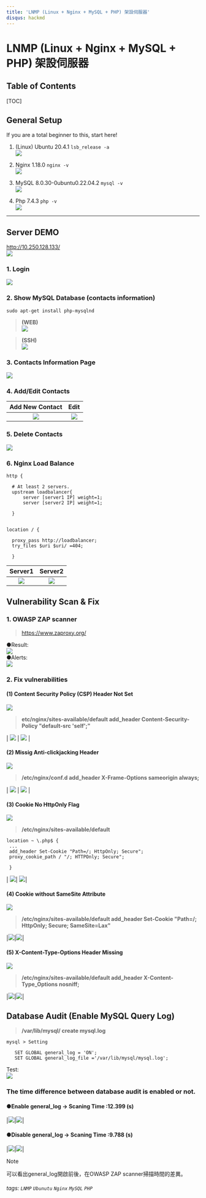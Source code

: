 ```yaml
---
title: 'LNMP (Linux + Nginx + MySQL + PHP) 架設伺服器'
disqus: hackmd
---
```


LNMP (Linux + Nginx + MySQL + PHP) 
架設伺服器
===

## Table of Contents

[TOC]

## General Setup

If you are a total beginner to this, start here!

1. (Linux) Ubuntu 20.4.1
 `lsb_release -a`\
 ![](https://hackmd.io/_uploads/H1oc4oEjh.png)
 
2. Nginx 1.18.0
`nginx -v`\
 ![](https://hackmd.io/_uploads/H1F3EoNo3.png)

4. MySQL 8.0.30-0ubuntu0.22.04.2
 `mysql -v`\
 ![](https://hackmd.io/_uploads/ry2RNi4sn.png)

5. Php 7.4.3
 `php -v`\
 ![](https://hackmd.io/_uploads/SJPEBjNsh.png)



---
## Server DEMO

http://10.250.128.133/ \
 ![](https://hackmd.io/_uploads/rkrKSs4o3.png)
### 1. Login
 ![](https://hackmd.io/_uploads/ryP_LoEi3.png)
 
### 2. Show MySQL Database (contacts information)
    sudo apt-get install php-mysqlnd
> **(WEB)**\
 ![](https://hackmd.io/_uploads/Hy9s8iVo2.png)

>**(SSH)**\
 ![](https://hackmd.io/_uploads/ry7CLjNo3.png)

### 3. Contacts Information Page
 ![](https://hackmd.io/_uploads/S17k_sVj3.png)

### 4. Add/Edit Contacts
 

|                Add New Contact                | Edit |
|:---------------------------------------------:|:----:|
| ![](https://hackmd.io/_uploads/SyUadj4ih.png) |   ![](https://hackmd.io/_uploads/Byj6_oVo3.png)   |

### 5. Delete Contacts
 ![](https://hackmd.io/_uploads/HJWftsEj3.png)

### 6. Nginx Load Balance

```gherkin=
http {

  # At least 2 servers.
  upstream loadbalancer{
      server [server1 IP] weight=1;
      server [server2 IP] weight=1;
  
  }
   
```

```gherkin=
location / {

  proxy_pass http://loadbalancer;
  try_files $uri $uri/ =404;
  
  }
```

| Server1 | Server2 |
|:----:|:----:|
|![](https://hackmd.io/_uploads/SyWH2jEo3.png)|![](https://hackmd.io/_uploads/S1Ww3iEs2.png)


Vulnerability Scan & Fix
---
### 1. OWASP ZAP scanner
 > https://www.zaproxy.org/

●Result:\
 ![](https://hackmd.io/_uploads/S1KUpsVin.png) \
●Alerts:\
 ![](https://hackmd.io/_uploads/rkRtTjVin.png)

### 2. Fix vulnerabilities
#### (1) Content Security Policy (CSP) Header Not Set
  ![](https://hackmd.io/_uploads/SJtll0Vjh.png)

> **etc/nginx/sites-available/default
>    add_header Content-Security-Policy "default-src 'self';"** 

| ![](https://hackmd.io/_uploads/B1TIZANsn.png)  | ![](https://hackmd.io/_uploads/HJsP-CEjh.png)  | 



####  (2) Missig Anti-clickjacking Header
  ![](https://hackmd.io/_uploads/H1lFzCEs2.png)

> **/etc/nginx/conf.d
>     add_header X-Frame-Options sameorigin always;**

| ![](https://hackmd.io/_uploads/S1TqzANs2.png) | ![](https://hackmd.io/_uploads/BkBiM0Eo3.png)  | 
 
####  (3) Cookie No HttpOnly Flag
 ![](https://hackmd.io/_uploads/ryj_QRNon.png)

> **/etc/nginx/sites-available/default**
 ```gherkin=
location ~ \.php$ {
  ...
  add_header Set-Cookie "Path=/; HttpOnly; Secure";
  proxy_cookie_path / "/; HTTPOnly; Secure";
  
  }
```
 | ![](https://hackmd.io/_uploads/BJHKE0Vs2.png)| ![](https://hackmd.io/_uploads/SJl5N0Ei2.png)|

 
####  (4) Cookie without SameSite Attribute
 ![](https://hackmd.io/_uploads/H1c3VRVih.png)

> **/etc/nginx/sites-available/default
>     add_header Set-Cookie "Path=/; HttpOnly; Secure; SameSite=Lax"**

 |![](https://hackmd.io/_uploads/B1KrHAVs3.png)|![](https://hackmd.io/_uploads/HJHLSAVi3.png)|

####  (5) X-Content-Type-Options Header Missing
 ![](https://hackmd.io/_uploads/B1cQURVin.png)

> **/etc/nginx/sites-available/default
>     add_header X-Content-Type_Options nosniff;**

 |![](https://hackmd.io/_uploads/HyQ5URNih.png)|![](https://hackmd.io/_uploads/rJ0cI0Vsh.png)|
 

Database Audit (Enable MySQL Query Log)
---

> **/var/lib/mysql/
>     create mysql.log**

 ```gherkin=
mysql > Setting

    SET GLOBAL general_log = 'ON';
	SET GLOBAL general_log_file ='/var/lib/mysql/mysql.log';

```
Test:\
![](https://hackmd.io/_uploads/HJU3dAEjh.png)

###  The time difference between database audit is enabled or not.

#### ●Enable general_log -> Scaning Time :12.399 (s)
|![](https://hackmd.io/_uploads/BJd85R4in.png)|![](https://hackmd.io/_uploads/H1RI5AVsn.png)|

#### ●Disable general_log -> Scaning Time :9.788 (s)
|![](https://hackmd.io/_uploads/rJuY5A4i2.png)|![](https://hackmd.io/_uploads/BkptqAEsn.png)|

> [!NOTE]
>可以看出general_log開啟前後，在OWASP ZAP scanner掃描時間的差異。

###### tags: `LNMP` `Ubunutu` `Nginx` `MySQL` `PHP`
